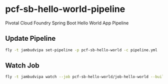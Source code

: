 # pcf-sb-hello-world-pipeline
Pivotal Cloud Foundry Spring Boot Hello World App Pipeline

## Update Pipeline

```bash
fly -t jambudvipa set-pipeline -p pcf-sb-hello-world -c pipeline.yml
```

## Watch Job

```bash
fly -t jambudvipa watch --job pcf-sb-hello-world/job-hello-world --build 3
```
